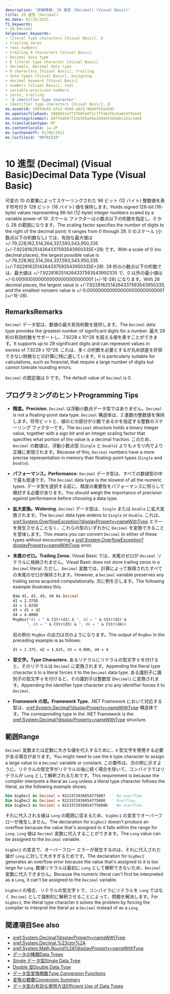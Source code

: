 ```yaml
---
description: '詳細情報: 10 進型 (Decimal) (Visual Basic)'
title: 10 進型 (Decimal)
ms.date: 07/20/2015
f1_keywords:
- vb.Decimal
helpviewer_keywords:
- literal type characters [Visual Basic], D
- trailing zeros
- real numbers
- trailing 0 characters [Visual Basic]
- Decimal data type
- D literal type character [Visual Basic]
- decimals, Decimal data type
- 0 characters [Visual Basic], trailing
- data types [Visual Basic], assigning
- decimal keyword [Visual Basic]
- numbers [Visual Basic], real
- variable-precision numbers
- zeros, trailing
- '@ identifier type character'
- identifier type characters [Visual Basic], @
ms.assetid: 1d855b45-afe2-45b0-a623-96b6f63a43d5
ms.openlocfilehash: 5806041e7737b8fe0f1c7ffa63f6cbadcbf92e42
ms.sourcegitcommit: ddf7edb67715a5b9a45e3dd44536dabc153c1de0
ms.translationtype: HT
ms.contentlocale: ja-JP
ms.lasthandoff: 02/06/2021
ms.locfileid: "99792233"
---
```

# <a name="decimal-data-type-visual-basic"></a><span data-ttu-id="6da71-103">10 進型 (Decimal) (Visual Basic)</span><span class="sxs-lookup"><span data-stu-id="6da71-103">Decimal Data Type (Visual Basic)</span></span>

<span data-ttu-id="6da71-104">可変の 10 の累乗によってスケーリングされた 96 ビット (12 バイト) 整数値を表す符号付き 128 ビット (16 バイト) 値を保持します。</span><span class="sxs-lookup"><span data-stu-id="6da71-104">Holds signed 128-bit (16-byte) values representing 96-bit (12-byte) integer numbers scaled by a variable power of 10.</span></span> <span data-ttu-id="6da71-105">スケール ファクターは小数点以下の桁数を指定し、0 から 28 の範囲になります。</span><span class="sxs-lookup"><span data-stu-id="6da71-105">The scaling factor specifies the number of digits to the right of the decimal point; it ranges from 0 through 28.</span></span> <span data-ttu-id="6da71-106">0 のスケール (小数点以下の桁数なし) では、有効な最大値は +/-79,228,162,514,264,337,593,543,950,335 (+/-7.9228162514264337593543950335E+28) です。</span><span class="sxs-lookup"><span data-stu-id="6da71-106">With a scale of 0 (no decimal places), the largest possible value is +/-79,228,162,514,264,337,593,543,950,335 (+/-7.9228162514264337593543950335E+28).</span></span> <span data-ttu-id="6da71-107">28 桁の小数点以下の桁数では、最大値は +/-7.9228162514264337593543950335 で、0 以外の最小値は +/-0.0000000000000000000000000001 (+/-1E-28) になります。</span><span class="sxs-lookup"><span data-stu-id="6da71-107">With 28 decimal places, the largest value is +/-7.9228162514264337593543950335, and the smallest nonzero value is +/-0.0000000000000000000000000001 (+/-1E-28).</span></span>

## <a name="remarks"></a><span data-ttu-id="6da71-108">Remarks</span><span class="sxs-lookup"><span data-stu-id="6da71-108">Remarks</span></span>

<span data-ttu-id="6da71-109">`Decimal` データ型は、数値の最大有効桁数を提供します。</span><span class="sxs-lookup"><span data-stu-id="6da71-109">The `Decimal` data type provides the greatest number of significant digits for a number.</span></span> <span data-ttu-id="6da71-110">最大 29 桁の有効桁数をサポートし、7.9228 x 10^28 を超える値を表すことができます。</span><span class="sxs-lookup"><span data-stu-id="6da71-110">It supports up to 29 significant digits and can represent values in excess of 7.9228 x 10^28.</span></span> <span data-ttu-id="6da71-111">これは、多くの桁数を必要とするが丸め誤差を許容できない財務などの計算に特に適しています。</span><span class="sxs-lookup"><span data-stu-id="6da71-111">It is particularly suitable for calculations, such as financial, that require a large number of digits but cannot tolerate rounding errors.</span></span>

<span data-ttu-id="6da71-112">`Decimal` の既定値は 0 です。</span><span class="sxs-lookup"><span data-stu-id="6da71-112">The default value of `Decimal` is 0.</span></span>

## <a name="programming-tips"></a><span data-ttu-id="6da71-113">プログラミングのヒント</span><span class="sxs-lookup"><span data-stu-id="6da71-113">Programming Tips</span></span>

- <span data-ttu-id="6da71-114">**精度。**</span><span class="sxs-lookup"><span data-stu-id="6da71-114">**Precision.**</span></span> <span data-ttu-id="6da71-115">`Decimal` は浮動小数点データ型ではありません。</span><span class="sxs-lookup"><span data-stu-id="6da71-115">`Decimal` is not a floating-point data type.</span></span> <span data-ttu-id="6da71-116">`Decimal` 構造体は、2 進数の整数値を保持します。符号ビットと、値のどの部分が小数であるかを指定する整数のスケーリング ファクターです。</span><span class="sxs-lookup"><span data-stu-id="6da71-116">The `Decimal` structure holds a binary integer value, together with a sign bit and an integer scaling factor that specifies what portion of the value is a decimal fraction.</span></span> <span data-ttu-id="6da71-117">このため、`Decimal` の数値は、浮動小数点型 (`Single` と `Double`) よりもメモリ内でより正確に表現されます。</span><span class="sxs-lookup"><span data-stu-id="6da71-117">Because of this, `Decimal` numbers have a more precise representation in memory than floating-point types (`Single` and `Double`).</span></span>

- <span data-ttu-id="6da71-118">**パフォーマンス。**</span><span class="sxs-lookup"><span data-stu-id="6da71-118">**Performance.**</span></span> <span data-ttu-id="6da71-119">`Decimal` データ型は、すべての数値型の中で最も低速です。</span><span class="sxs-lookup"><span data-stu-id="6da71-119">The `Decimal` data type is the slowest of all the numeric types.</span></span> <span data-ttu-id="6da71-120">データ型を選択する前に、精度の重要性をパフォーマンスに照らして検討する必要があります。</span><span class="sxs-lookup"><span data-stu-id="6da71-120">You should weigh the importance of precision against performance before choosing a data type.</span></span>

- <span data-ttu-id="6da71-121">**拡大変換。**</span><span class="sxs-lookup"><span data-stu-id="6da71-121">**Widening.**</span></span> <span data-ttu-id="6da71-122">`Decimal` データ型は、`Single` または `Double` に拡大変換されます。</span><span class="sxs-lookup"><span data-stu-id="6da71-122">The `Decimal` data type widens to `Single` or `Double`.</span></span> <span data-ttu-id="6da71-123">これは、<xref:System.OverflowException?displayProperty=nameWithType> エラーを発生させることなく、これらの型のいずれかに `Decimal` を変換できることを意味します。</span><span class="sxs-lookup"><span data-stu-id="6da71-123">This means you can convert `Decimal` to either of these types without encountering a <xref:System.OverflowException?displayProperty=nameWithType> error.</span></span>

- <span data-ttu-id="6da71-124">**末尾のゼロ。**</span><span class="sxs-lookup"><span data-stu-id="6da71-124">**Trailing Zeros.**</span></span> <span data-ttu-id="6da71-125">Visual Basic では、末尾のゼロが `Decimal` リテラルに格納されません。</span><span class="sxs-lookup"><span data-stu-id="6da71-125">Visual Basic does not store trailing zeros in a `Decimal` literal.</span></span> <span data-ttu-id="6da71-126">ただし、`Decimal` 変数では、計算によって取得されたすべての末尾のゼロが保持されます。</span><span class="sxs-lookup"><span data-stu-id="6da71-126">However, a `Decimal` variable preserves any trailing zeros acquired computationally.</span></span> <span data-ttu-id="6da71-127">次に例を示します。</span><span class="sxs-lookup"><span data-stu-id="6da71-127">The following example illustrates this.</span></span>

  ```vb
  Dim d1, d2, d3, d4 As Decimal
  d1 = 2.375D
  d2 = 1.625D
  d3 = d1 + d2
  d4 = 4.000D
  MsgBox("d1 = " & CStr(d1) & ", d2 = " & CStr(d2) &
        ", d3 = " & CStr(d3) & ", d4 = " & CStr(d4))
  ```

  <span data-ttu-id="6da71-128">前の例の `MsgBox` の出力は次のようになります。</span><span class="sxs-lookup"><span data-stu-id="6da71-128">The output of `MsgBox` in the preceding example is as follows:</span></span>

  ```console
  d1 = 2.375, d2 = 1.625, d3 = 4.000, d4 = 4
  ```

- <span data-ttu-id="6da71-129">**型文字。**</span><span class="sxs-lookup"><span data-stu-id="6da71-129">**Type Characters.**</span></span> <span data-ttu-id="6da71-130">あるリテラルにリテラルの型文字 `D` を付けると、そのリテラルは `Decimal` に変換されます。</span><span class="sxs-lookup"><span data-stu-id="6da71-130">Appending the literal type character `D` to a literal forces it to the `Decimal` data type.</span></span> <span data-ttu-id="6da71-131">ある識別子に識別子の型文字 `@` を付けると、その識別子は整数型 (`Decimal`) に変換されます。</span><span class="sxs-lookup"><span data-stu-id="6da71-131">Appending the identifier type character `@` to any identifier forces it to `Decimal`.</span></span>

- <span data-ttu-id="6da71-132">**Framework の型。**</span><span class="sxs-lookup"><span data-stu-id="6da71-132">**Framework Type.**</span></span> <span data-ttu-id="6da71-133">.NET Framework において対応する型は、<xref:System.Decimal?displayProperty=nameWithType> 構造体です。</span><span class="sxs-lookup"><span data-stu-id="6da71-133">The corresponding type in the .NET Framework is the <xref:System.Decimal?displayProperty=nameWithType> structure.</span></span>

## <a name="range"></a><span data-ttu-id="6da71-134">範囲</span><span class="sxs-lookup"><span data-stu-id="6da71-134">Range</span></span>

 <span data-ttu-id="6da71-135">`Decimal` 変数または定数に大きな値を代入するために、`D` 型文字を使用する必要がある場合があります。</span><span class="sxs-lookup"><span data-stu-id="6da71-135">You might need to use the `D` type character to assign a large value to a `Decimal` variable or constant.</span></span> <span data-ttu-id="6da71-136">この要件は、次の例に示すように、リテラルの型文字がリテラルの後に続く場合を除いて、コンパイラではリテラルが `Long` として解釈されるためです。</span><span class="sxs-lookup"><span data-stu-id="6da71-136">This requirement is because the compiler interprets a literal as `Long` unless a literal type character follows the literal, as the following example shows.</span></span>

```vb
Dim bigDec1 As Decimal = 9223372036854775807   ' No overflow.
Dim bigDec2 As Decimal = 9223372036854775808   ' Overflow.
Dim bigDec3 As Decimal = 9223372036854775808D  ' No overflow.
```

<span data-ttu-id="6da71-137">それに代入される値は `Long` の範囲に収まるため、`bigDec1` の宣言でオーバーフローが発生しません。</span><span class="sxs-lookup"><span data-stu-id="6da71-137">The declaration for `bigDec1` doesn't produce an overflow because the value that's assigned to it falls within the range for `Long`.</span></span> <span data-ttu-id="6da71-138">`Long` 値は `Decimal` 変数に代入することができます。</span><span class="sxs-lookup"><span data-stu-id="6da71-138">The `Long` value can be assigned to the `Decimal` variable.</span></span>

<span data-ttu-id="6da71-139">`bigDec2` の宣言で、オーバーフロー エラーが発生するのは、それに代入された値が `Long` に対して大きすぎるためです。</span><span class="sxs-lookup"><span data-stu-id="6da71-139">The declaration for `bigDec2` generates an overflow error because the value that's assigned to it is too large for `Long`.</span></span> <span data-ttu-id="6da71-140">数値リテラルは最初に `Long` として解釈できないため、`Decimal` 変数に代入できません。</span><span class="sxs-lookup"><span data-stu-id="6da71-140">Because the numeric literal can't first be interpreted as a `Long`, it can't be assigned to the `Decimal` variable.</span></span>

<span data-ttu-id="6da71-141">`bigDec3` の場合、リテラルの型文字 `D` で、コンパイラにリテラルを `Long` ではなく `Decimal` として強制的に解釈させることによって、問題を解決します。</span><span class="sxs-lookup"><span data-stu-id="6da71-141">For `bigDec3`, the literal type character `D` solves the problem by forcing the compiler to interpret the literal as a `Decimal` instead of as a `Long`.</span></span>

## <a name="see-also"></a><span data-ttu-id="6da71-142">関連項目</span><span class="sxs-lookup"><span data-stu-id="6da71-142">See also</span></span>

- <xref:System.Decimal?displayProperty=nameWithType>
- <xref:System.Decimal.%23ctor%2A>
- <xref:System.Math.Round%2A?displayProperty=nameWithType>
- [<span data-ttu-id="6da71-143">データの種類</span><span class="sxs-lookup"><span data-stu-id="6da71-143">Data Types</span></span>](index.md)
- [<span data-ttu-id="6da71-144">Single データ型</span><span class="sxs-lookup"><span data-stu-id="6da71-144">Single Data Type</span></span>](single-data-type.md)
- [<span data-ttu-id="6da71-145">Double 型</span><span class="sxs-lookup"><span data-stu-id="6da71-145">Double Data Type</span></span>](double-data-type.md)
- [<span data-ttu-id="6da71-146">データ型変換関数</span><span class="sxs-lookup"><span data-stu-id="6da71-146">Type Conversion Functions</span></span>](../functions/type-conversion-functions.md)
- [<span data-ttu-id="6da71-147">変換の概要</span><span class="sxs-lookup"><span data-stu-id="6da71-147">Conversion Summary</span></span>](../keywords/conversion-summary.md)
- [<span data-ttu-id="6da71-148">データ型の有効な使用方法</span><span class="sxs-lookup"><span data-stu-id="6da71-148">Efficient Use of Data Types</span></span>](../../programming-guide/language-features/data-types/efficient-use-of-data-types.md)
